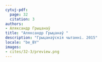 ```yaml
---
cytuj-pdf:
  page: 32
  citation: 3
authors:
- Аляксандр Грыцанаў 
title: "Аляксандр Грыцанаў "
description: "Грыцанаўскія чытанні. 2015"
locale: "be_BY"
images:
- cites/32-3/preview.png
---
```

